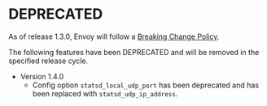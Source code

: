 # DEPRECATED

As of release 1.3.0, Envoy will follow a
[Breaking Change Policy](https://github.com/lyft/envoy/blob/master//CONTRIBUTING.md#breaking-change-policy).

The following features have been DEPRECATED and will be removed in the specified release cycle.

* Version 1.4.0
  * Config option `statsd_local_udp_port` has been deprecated and has been replaced with
  `statsd_udp_ip_address`.
